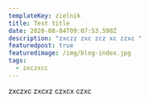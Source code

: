 ```yaml
---
templateKey: zielnik
title: Test title
date: 2020-08-04T09:07:53.598Z
description: "zxczz zxc zcz xc zzxc "
featuredpost: true
featuredimage: /img/blog-index.jpg
tags:
  - zxczxcc
---
```

 zxczxc zxcxz czxcx czxc